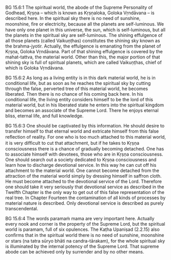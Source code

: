 BG 15.6:1	The spiritual world, the abode of the Supreme Personality of Godhead, Kṛṣṇa – which is known as Kṛṣṇaloka, Goloka Vṛndāvana – is described here. In the spiritual sky there is no need of sunshine, moonshine, ﬁre or electricity, because all the planets are self-luminous. We have only one planet in this universe, the sun, which is self-luminous, but all the planets in the spiritual sky are self-luminous. The shining effulgence of all those planets (called Vaikuṇṭhas) constitutes the shining sky known as the brahma-jyotir. Actually, the effulgence is emanating from the planet of Kṛṣṇa, Goloka Vṛndāvana. Part of that shining effulgence is covered by the mahat-tattva, the material world. Other than this, the major portion of that shining sky is full of spiritual planets, which are called Vaikuṇṭhas, chief of which is Goloka Vṛndāvana.

BG 15.6:2	As long as a living entity is in this dark material world, he is in conditional life, but as soon as he reaches the spiritual sky by cutting through the false, perverted tree of this material world, he becomes liberated. Then there is no chance of his coming back here. In his conditional life, the living entity considers himself to be the lord of this material world, but in his liberated state he enters into the spiritual kingdom and becomes an associate of the Supreme Lord. There he enjoys eternal bliss, eternal life, and full knowledge.

BG 15.6:3	One should be captivated by this information. He should desire to transfer himself to that eternal world and extricate himself from this false reﬂection of reality. For one who is too much attached to this material world, it is very difﬁcult to cut that attachment, but if he takes to Kṛṣṇa consciousness there is a chance of gradually becoming detached. One has to associate himself with devotees, those who are in Kṛṣṇa consciousness. One should search out a society dedicated to Kṛṣṇa consciousness and learn how to discharge devotional service. In this way he can cut off his attachment to the material world. One cannot become detached from the attraction of the material world simply by dressing himself in saffron cloth. He must become attached to the devotional service of the Lord. Therefore one should take it very seriously that devotional service as described in the Twelfth Chapter is the only way to get out of this false representation of the real tree. In Chapter Fourteen the contamination of all kinds of processes by material nature is described. Only devotional service is described as purely transcendental.

BG 15.6:4	The words paramaṁ mama are very important here. Actually every nook and corner is the property of the Supreme Lord, but the spiritual world is paramam, full of six opulences. The Kaṭha Upaniṣad (2.2.15) also conﬁrms that in the spiritual world there is no need of sunshine, moonshine or stars (na tatra sūryo bhāti na candra-tārakam), for the whole spiritual sky is illuminated by the internal potency of the Supreme Lord. That supreme abode can be achieved only by surrender and by no other means.